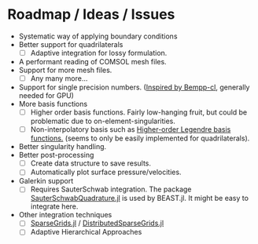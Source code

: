 # Roadmap / Ideas / Issues
* Systematic way of applying boundary conditions
* Better support for quadrilaterals
    - [ ] Adaptive integration for lossy formulation.
* A performant reading of COMSOL mesh files.
* Support for more mesh files. 
    - [ ] Any many more...
* Support for single precision numbers. ([Inspired by Bempp-cl](https://www.mscroggs.co.uk/papers/2021-cise.pdf), generally needed for GPU)
* More basis functions
    - [ ] Higher order basis functions. Fairly low-hanging fruit, but could be problematic due to on-element-singularities.
    - [ ] Non-interpolatory basis such as [Higher-order Legendre basis functions.](https://ieeexplore.ieee.org/document/1353496) (seems to only be easily implemented for quadrilaterals).
* Better singularity handling.
* Better post-processing 
    - [ ] Create data structure to save results.
    - [ ] Automatically plot surface pressure/velocities.
* Galerkin support
    - [ ] Requires SauterSchwab integration. The package [SauterSchwabQuadrature.jl](https://github.com/ga96tik/SauterSchwabQuadrature.jl) is used by BEAST.jl. It might be easy to integrate here.
* Other integration techniques
    - [ ] [SparseGrids.jl](https://github.com/robertdj/SparseGrids.jl) / [DistributedSparseGrids.jl](https://github.com/baxmittens/DistributedSparseGrids.jl)
    - [ ] Adaptive Hierarchical Approaches